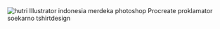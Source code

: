 <div class="ImageElement-root-kir ImageElement-loaded-icR"><img src="https://mir-s3-cdn-cf.behance.net/project_modules/1400/a4286d115212403.6049ffa173637.jpg" srcset="https://mir-s3-cdn-cf.behance.net/project_modules/disp/a4286d115212403.6049ffa173637.jpg 600w, https://mir-s3-cdn-cf.behance.net/project_modules/max_1200/a4286d115212403.6049ffa173637.jpg 1200w, https://mir-s3-cdn-cf.behance.net/project_modules/1400_opt_1/a4286d115212403.6049ffa173637.jpg 1400w, https://mir-s3-cdn-cf.behance.net/project_modules/fs/a4286d115212403.6049ffa173637.jpg 1920w, https://mir-s3-cdn-cf.behance.net/project_modules/2800_opt_1/a4286d115212403.6049ffa173637.jpg 2800w" sizes="(max-width: 1400px) 100vw, 1400px" alt="hutri Illustrator indonesia merdeka photoshop Procreate proklamator soekarno tshirtdesign" loading="lazy" class="ImageElement-image-SRv ImageElement-blockPointerEvents-Rkg"><!----></div>
